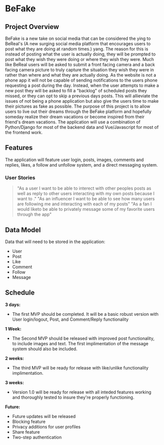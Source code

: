 # BeFake

## Project Overview

BeFake is a new take on social media that can be considered the ying to BeReal's (A new surging social media platform that encourages users to post what they are doing at random times.) yang.
The reason for this is instead of posting what the user is actually doing, they will be prompted to post what they wish they were doing or where they wish they were. Much like BeReal users will be asked to submit a front facing camera
and a back facing camera picture to truly capture the situation they wish they were in rather than where and what they are actually doing. As the website is not a phone app it will not be capable of sending notifications to the users phone
requesting a post during the day. Instead, when the user attempts to make a new post they will be asked to fill a "backlog" of scheduled posts they missed, or they can opt to skip a previous days posts. This will allieviate the issues of not being a phone application but also give the users time to make their pictures as fake as possible. The purpose of this project is to allow users to live out their dreams through the BeFake platform and hopefully someday realize their dream vacations or become inspired from their friend's dream vacations. The application will use a combination of Python/Django for most of the backend data and Vue/Javascript for most of the frontend work. 

## Features

The application will feature user login, posts, images, comments and replies, likes, a follow and unfollow system, and a direct messaging system.

### User Stories

> "As a user I want to be able to interect with other peoples posts as well as reply to other users interacting with my own posts because I want to ."
> "As an influencer I want to be able to see how many users are following me and interacting with each of my posts"
> "As a fan I would liketo be able to privately message some of my favorite users through the app"

## Data Model

Data that will need to be stored in the application:

- User
- Post
- Like
- Comment 
- Follow
- Message

## Schedule 

**3 days:**
- The first MVP should be completed. It will be a basic robust version with User login/logout, Post, and Comment/Reply functionality

**1 Week:**
- The Second MVP should be released with improved post functionality, to include images and text. The first implimentation of the message system should also be included.

**2 weeks:**
- The third MVP will be ready for release with like/unlike functionality implimentation.

**3 weeks:**
- Version 1.0 will be ready for release with all inteded features working and thoroughly tested to insure they're properly functioning.

**Future:**
- Future updates will be released
- Blocking feature
- Privacy additions for user profiles
- Share feature
- Two-step authentication

